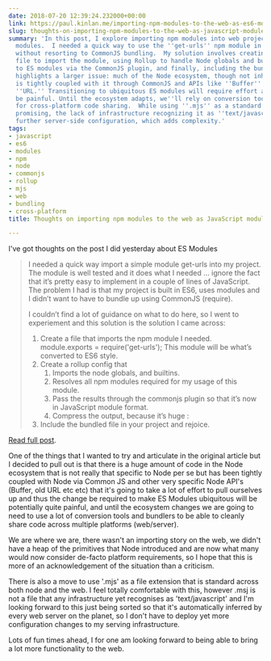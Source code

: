 ```yaml
---
date: 2018-07-20 12:39:24.232000+00:00
link: https://paul.kinlan.me/importing-npm-modules-to-the-web-as-es6-modules/
slug: thoughts-on-importing-npm-modules-to-the-web-as-javascript-modules
summary: 'In this post, I explore importing npm modules into web projects using ES6
  modules.  I needed a quick way to use the ''get-urls'' npm module in my ES6 project
  without resorting to CommonJS bundling.  My solution involves creating a wrapper
  file to import the module, using Rollup to handle Node globals and builtins, converting
  to ES modules via the CommonJS plugin, and finally, including the bundled file.  This
  highlights a larger issue: much of the Node ecosystem, though not inherently Node-specific,
  is tightly coupled with it through CommonJS and APIs like ''Buffer'' and the old
  ''URL.'' Transitioning to ubiquitous ES modules will require effort and potentially
  be painful. Until the ecosystem adapts, we''ll rely on conversion tools and bundlers
  for cross-platform code sharing.  While using ''.mjs'' as a standard extension is
  promising, the lack of infrastructure recognizing it as ''text/javascript'' necessitates
  further server-side configuration, which adds complexity.'
tags:
- javascript
- es6
- modules
- npm
- node
- commonjs
- rollup
- mjs
- web
- bundling
- cross-platform
title: Thoughts on importing npm modules to the web as JavaScript modules

---
```

I've got thoughts on the post I did yesterday about ES Modules

> I needed a quick way import a simple module get-urls into my project. The module is well tested and it does what I needed &#x2026; ignore the fact that it&#x2019;s pretty easy to implement in a couple of lines of JavaScript. The problem I had is that my project is built in ES6, uses modules and I didn&#x2019;t want to have to bundle up using CommonJS (require).
> 
> I couldn&#x2019;t find a lot of guidance on what to do here, so I went to experiement and this solution is the solution I came across:
> 
> 1. Create a file that imports the npm module I needed. module.exports = require('get-urls'); This module will be what&#x2019;s converted to ES6 style.
> 2. Create a rollup config that
>     1. Imports the node globals, and builtins.
>     2. Resolves all npm modules required for my usage of this module.
>     3. Pass the results through the commonjs plugin so that it&#x2019;s now in JavaScript module format.
>     4. Compress the output, because it&#x2019;s huge :
> 3. Include the bundled file in your project and rejoice.

[Read full post](https://paul.kinlan.me/importing-npm-modules-to-the-web-as-es6-modules/).

One of the things that I wanted to try and articulate in the original article but I decided to pull out is that there is a huge amount of code in the Node ecosystem that is not really that specific to Node per se but has been tightly coupled with Node via Common JS and other very specific Node API's (Buffer, old URL etc etc) that it's going to take a lot of effort to pull ourselves up and thus the change be required to make ES Modules ubiquitous will be potentially quite painful, and until the ecosystem changes we are going to need to use a lot of conversion tools and bundlers to be able to cleanly share code across multiple platforms (web/server).

We are where we are, there wasn't an importing story on the web, we didn't have a heap of the primitives that Node introduced and are now what many would now consider de-facto platform requirements, so I hope that this is more of an acknowledgement of the situation than a criticism.

There is also a move to use '.mjs' as a file extension that is standard across both node and the web. I feel totally comfortable with this, however .msj is not a file that any infrastructure yet recognises as 'text/javascript' and I'm looking forward to this just being sorted so that it's automatically inferred by every web server on the planet, so I don't have to deploy yet more configuration changes to my serving infrastructure.

Lots of fun times ahead, I for one am looking forward to being able to bring a lot more functionality to the web.
